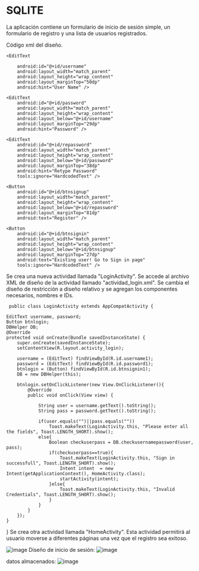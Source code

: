 # SQLITE

La aplicación contiene un formulario de inicio de sesión simple, un formulario de registro y una lista de usuarios registrados. 

Código xml del diseño.
<?xml version="1.0" encoding="utf-8"?>
<RelativeLayout xmlns:android="http://schemas.android.com/apk/res/android"
    xmlns:app="http://schemas.android.com/apk/res-auto"
    xmlns:tools="http://schemas.android.com/tools"
    android:layout_width="match_parent"
    android:layout_height="match_parent"
    android:padding="10dp"
    tools:context=".MainActivity">

    <EditText

        android:id="@+id/username"
        android:layout_width="match_parent"
        android:layout_height="wrap_content"
        android:layout_marginTop="50dp"
        android:hint="User Name" />

    <EditText
        android:id="@+id/password"
        android:layout_width="match_parent"
        android:layout_height="wrap_content"
        android:layout_below="@+id/username"
        android:layout_marginTop="29dp"
        android:hint="Password" />

    <EditText
        android:id="@+id/repassword"
        android:layout_width="match_parent"
        android:layout_height="wrap_content"
        android:layout_below="@+id/password"
        android:layout_marginTop="38dp"
        android:hint="Retype Password"
        tools:ignore="HardcodedText" />

    <Button
        android:id="@+id/btnsignup"
        android:layout_width="match_parent"
        android:layout_height="wrap_content"
        android:layout_below="@+id/repassword"
        android:layout_marginTop="81dp"
        android:text="Register" />

    <Button
        android:id="@+id/btnsignin"
        android:layout_width="match_parent"
        android:layout_height="wrap_content"
        android:layout_below="@+id/btnsignup"
        android:layout_marginTop="27dp"
        android:text="Existing user! Go to Sign in page"
        tools:ignore="HardcodedText" />


</RelativeLayout>

Se crea una nueva actividad llamada "LoginActivity". Se accede al archivo XML de diseño de la actividad llamado "actividad_login.xml".
     Se cambia el diseño de restricción a diseño relativo y se agregan los componentes necesarios, nombres e IDs.

     public class LoginActivity extends AppCompatActivity {

    EditText username, password;
    Button btnlogin;
    DBHelper DB;
    @Override
    protected void onCreate(Bundle savedInstanceState) {
        super.onCreate(savedInstanceState);
        setContentView(R.layout.activity_login);

        username = (EditText) findViewById(R.id.username1);
        password = (EditText) findViewById(R.id.password1);
        btnlogin = (Button) findViewById(R.id.btnsignin1);
        DB = new DBHelper(this);

        btnlogin.setOnClickListener(new View.OnClickListener(){
            @Override
            public void onClick(View view) {

                String user = username.getText().toString();
                String pass = password.getText().toString();

                if(user.equals("")||pass.equals(""))
                    Toast.makeText(LoginActivity.this, "Please enter all the fields", Toast.LENGTH_SHORT).show();
                else{
                    Boolean checkuserpass = DB.checkusernamepassword(user, pass);
                    if(checkuserpass==true){
                        Toast.makeText(LoginActivity.this, "Sign in successfull", Toast.LENGTH_SHORT).show();
                        Intent intent  = new Intent(getApplicationContext(), HomeActivity.class);
                        startActivity(intent);
                    }else{
                        Toast.makeText(LoginActivity.this, "Invalid Credentials", Toast.LENGTH_SHORT).show();
                    }
                }
            }
        });
    }
}
	Se crea otra actividad llamada "HomeActivity".
Esta actividad permitirá al usuario moverse a diferentes páginas una vez que el registro sea exitoso.

![image](https://github.com/Mhela4444/SQLITE/assets/133244582/81d00bb0-c966-4281-b60f-53844ce6effb)
Diseño de inicio de sesión:
![image](https://github.com/Mhela4444/SQLITE/assets/133244582/2545c27e-5b81-48c3-bcc9-d653394dc479)

datos almacenados:
![image](https://github.com/Mhela4444/SQLITE/assets/133244582/da8b43c4-26e5-4934-a309-51edccd1d99b)





